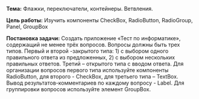 ﻿**Тема:** Флажки, переключатели, контейнеры. Ветвления. 

**Цель работы:** Изучить компоненты CheckBox, RadioButton, RadioGroup, Panel, GroupBox 

**Постановка задачи:** Создать приложение «Тест по информатике», содержащий не менее трёх вопросов. Вопросы должны быть трех типов. Первый и второй -закрытого типа: 1) с выбором одного правильного ответа из предложенных, 2) с выбором нескольких правильных ответов. Третий – открытого типа с вводом ответа. Для организации вопросов первого типа используйте компоненты RadioButton, для второго - CheckBox, для третьего типа – TextBox. Вывод результатов-комментариев по каждому вопросу - Label. Для группировки вопросов используйте элемент GroupBox. 